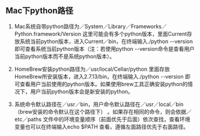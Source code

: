 ## Mac下python路径

1. Mac系统自带python路径为／System／Library／Frameworks／Python.framework/Version 这里可能会有多个python版本，里面Current存放系统当前python版本，进入Current／bin，在终端输入./python --version即可查看系统当前python版本（注：若使用python --version命令是查看用户当前python版本而不是系统python版本）。

2. HomeBrew安装python路径为／usr/local/Cellar/python 里面存放HomeBrew所安装版本，进入2.7.13/bin，在终端输入./python --version 即可查看用户当前使用的python版本。如果使用brew工具正确安装python的情况下，用户当前python版本会是新安装的python。

3. 系统命令默认路径在／usr／bin，用户命令默认路径在／usr／local／bin（brew安装的命令默认在这个路径下） 。如果存在相同的命令，则会依据／etc／paths 文件中的环境变量顺序（前面优先于后面）依次查找，查看环境变量也可以在终端输入echo $PATH 查看，遵循左面路径优先于右面路径。